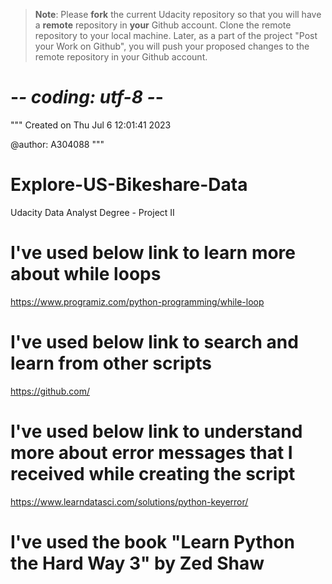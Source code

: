 >**Note**: Please **fork** the current Udacity repository so that you will have a **remote** repository in **your** Github account. Clone the remote repository to your local machine. Later, as a part of the project "Post your Work on Github", you will push your proposed changes to the remote repository in your Github account.

# -*- coding: utf-8 -*-
"""
Created on Thu Jul  6 12:01:41 2023

@author: A304088
"""
# Explore-US-Bikeshare-Data
Udacity Data Analyst Degree - Project II

# I've used below link to learn more about while loops
https://www.programiz.com/python-programming/while-loop

# I've used below link to search and learn from other scripts
https://github.com/

# I've used below link to understand more about error messages that I received while creating the script
https://www.learndatasci.com/solutions/python-keyerror/

# I've used the book "Learn Python the Hard Way 3" by Zed Shaw